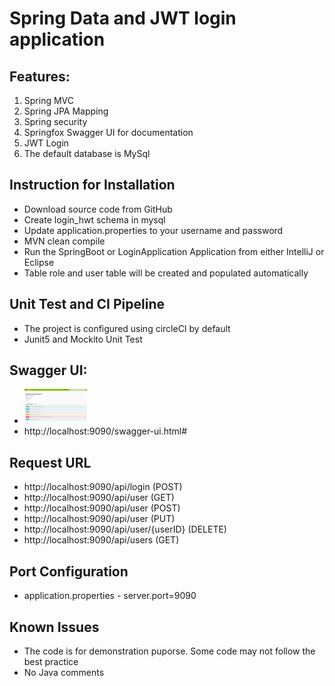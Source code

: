 # Spring Data and JWT login application

## Features:
 1. Spring MVC
 2. Spring JPA Mapping
 3. Spring security
 4. Springfox Swagger UI for documentation
 5. JWT  Login
 6. The default database is MySql

## Instruction for Installation
* Download source code from GitHub
* Create login_hwt schema in mysql
* Update application.properties to your username and password
* MVN clean compile
* Run the SpringBoot or LoginApplication Application from either IntelliJ or Eclipse
* Table role and user table will be created and populated automatically

## Unit Test and CI Pipeline
* The project is configured using circleCI by default
* Junit5 and Mockito Unit Test

## Swagger UI:
* <img src="images/Swagger-UI.png" width=100>
* http://localhost:9090/swagger-ui.html#

## Request URL
* http://localhost:9090/api/login  (POST)
* http://localhost:9090/api/user   (GET)
* http://localhost:9090/api/user   (POST)
* http://localhost:9090/api/user   (PUT)
* http://localhost:9090/api/user/{userID}  (DELETE)
* http://localhost:9090/api/users   (GET)

## Port Configuration
* application.properties - server.port=9090

## Known Issues
* The code is for demonstration puporse. Some code may not follow the best practice
* No Java comments
